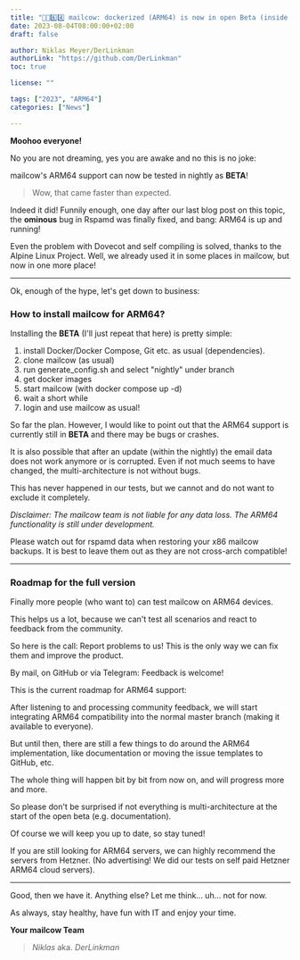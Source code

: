```yaml
---
title: "💪🐮6️⃣4️⃣ mailcow: dockerized (ARM64) is now in open Beta (inside nightly builds)"
date: 2023-08-04T08:00:00+02:00
draft: false

author: Niklas Meyer/DerLinkman
authorLink: "https://github.com/DerLinkman"
toc: true

license: ""

tags: ["2023", "ARM64"]
categories: ["News"]

---
```


**Moohoo everyone!**

No you are not dreaming, yes you are awake and no this is no joke:

mailcow's ARM64 support can now be tested in nightly as **BETA**!

<!--more-->

> Wow, that came faster than expected.

Indeed it did! Funnily enough, one day after our last blog post on this topic, the **ominous** bug in Rspamd was finally fixed, and bang: ARM64 is up and running!

Even the problem with Dovecot and self compiling is solved, thanks to the Alpine Linux Project. Well, we already used it in some places in mailcow, but now in one more place!

---

Ok, enough of the hype, let's get down to business:

### How to install mailcow for ARM64?
Installing the **BETA** (I'll just repeat that here) is pretty simple:

1. install Docker/Docker Compose, Git etc. as usual (dependencies).
2. clone mailcow (as usual)
3. run generate_config.sh and select "nightly" under branch
4. get docker images
5. start mailcow (with docker compose up -d)
6. wait a short while
7. login and use mailcow as usual!

So far the plan. However, I would like to point out that the ARM64 support is currently still in **BETA** and there may be bugs or crashes.

It is also possible that after an update (within the nightly) the email data does not work anymore or is corrupted. Even if not much seems to have changed, the multi-architecture is not without bugs.

This has never happened in our tests, but we cannot and do not want to exclude it completely.

*Disclaimer: The mailcow team is not liable for any data loss. The ARM64 functionality is still under development.*

Please watch out for rspamd data when restoring your x86 mailcow backups. It is best to leave them out as they are not cross-arch compatible!

---

### Roadmap for the full version
Finally more people (who want to) can test mailcow on ARM64 devices.

This helps us a lot, because we can't test all scenarios and react to feedback from the community.

So here is the call: Report problems to us! This is the only way we can fix them and improve the product.

By mail, on GitHub or via Telegram: Feedback is welcome!

This is the current roadmap for ARM64 support:

After listening to and processing community feedback, we will start integrating ARM64 compatibility into the normal master branch (making it available to everyone).

But until then, there are still a few things to do around the ARM64 implementation, like documentation or moving the issue templates to GitHub, etc.

The whole thing will happen bit by bit from now on, and will progress more and more.

So please don't be surprised if not everything is multi-architecture at the start of the open beta (e.g. documentation).

Of course we will keep you up to date, so stay tuned!

If you are still looking for ARM64 servers, we can highly recommend the servers from Hetzner. (No advertising! We did our tests on self paid Hetzner ARM64 cloud servers).

---

Good, then we have it. Anything else? Let me think... uh... not for now.

As always, stay healthy, have fun with IT and enjoy your time.

**Your mailcow Team**
> *Niklas* aka. *DerLinkman*